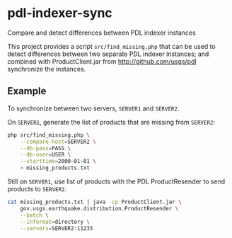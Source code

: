 # pdl-indexer-sync
Compare and detect differences between PDL indexer instances


This project provides a script `src/find_missing.php` that can be used to
detect differences between two separate PDL indexer instances; and combined
with ProductClient.jar from http://github.com/usgs/pdl synchronize the
instances.


## Example
To synchronize between two servers, `SERVER1` and `SERVER2`.

On `SERVER1`, generate the list of products that are missing from `SERVER2`:
```bash
php src/find_missing.php \
    --compare-host=SERVER2 \
    --db-pass=PASS \
    --db-user=USER \
    --starttime=2000-01-01 \
    > missing_products.txt
```

Still on `SERVER1`, use list of products with the PDL ProductResender to send
products to `SERVER2`.
```bash
cat missing_products.txt | java -cp ProductClient.jar \
    gov.usgs.earthquake.distribution.ProductResender \
    --batch \
    --informat=directory \
    --servers=SERVER2:11235
```
